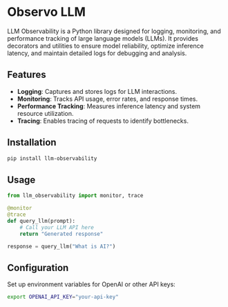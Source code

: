# Observo LLM

LLM Observability is a Python library designed for logging, monitoring, and performance tracking of large language models (LLMs). It provides decorators and utilities to ensure model reliability, optimize inference latency, and maintain detailed logs for debugging and analysis.

## Features
- **Logging**: Captures and stores logs for LLM interactions.
- **Monitoring**: Tracks API usage, error rates, and response times.
- **Performance Tracking**: Measures inference latency and system resource utilization.
- **Tracing**: Enables tracing of requests to identify bottlenecks.

## Installation
```sh
pip install llm-observability
```

## Usage
```python
from llm_observability import monitor, trace

@monitor
@trace
def query_llm(prompt):
    # Call your LLM API here
    return "Generated response"

response = query_llm("What is AI?")
```

## Configuration
Set up environment variables for OpenAI or other API keys:
```sh
export OPENAI_API_KEY="your-api-key"
```
